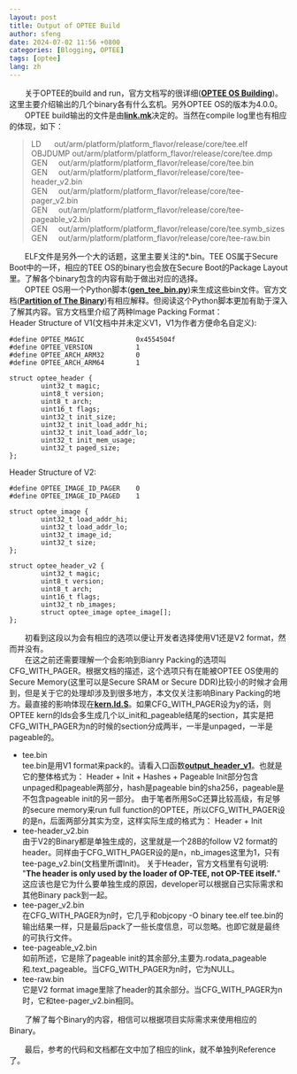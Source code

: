 ```yaml
---
layout: post
title: Output of OPTEE Build
author: sfeng
date: 2024-07-02 11:56 +0800
categories: [Blogging, OPTEE]
tags: [optee]
lang: zh
---
```


&emsp;&emsp;关于OPTEE的build and run，官方文档写的很详细([**OPTEE OS Building**](https://optee.readthedocs.io/en/latest/building/gits/optee_os.html))。这里主要介绍输出的几个binary各有什么玄机。另外OPTEE OS的版本为4.0.0。  
&emsp;&emsp;OPTEE build输出的文件是由[**link.mk**](https://github.com/OP-TEE/optee_os/blob/4.0.0/core/arch/arm/kernel/link.mk#L185)决定的。当然在compile log里也有相应的体现，如下：  

> LD&nbsp;&nbsp;&nbsp;&nbsp;&nbsp;&nbsp;out/arm/platform/platform_flavor/release/core/tee.elf  
> OBJDUMP&nbsp;out/arm/platform/platform_flavor/release/core/tee.dmp  
> GEN&nbsp;&nbsp;&nbsp;&nbsp;&nbsp;out/arm/platform/platform_flavor/release/core/tee.bin  
> GEN&nbsp;&nbsp;&nbsp;&nbsp;&nbsp;out/arm/platform/platform_flavor/release/core/tee-header_v2.bin  
> GEN&nbsp;&nbsp;&nbsp;&nbsp;&nbsp;out/arm/platform/platform_flavor/release/core/tee-pager_v2.bin  
> GEN&nbsp;&nbsp;&nbsp;&nbsp;&nbsp;out/arm/platform/platform_flavor/release/core/tee-pageable_v2.bin  
> GEN&nbsp;&nbsp;&nbsp;&nbsp;&nbsp;out/arm/platform/platform_flavor/release/core/tee.symb_sizes  
> GEN&nbsp;&nbsp;&nbsp;&nbsp;&nbsp;out/arm/platform/platform_flavor/release/core/tee-raw.bin

&emsp;&emsp;ELF文件是另外一个大的话题，这里主要关注的*.bin。TEE OS属于Secure Boot中的一环，相应的TEE OS的binary也会放在Secure Boot的Package Layout里。了解各个binary包含的内容有助于做出对应的选择。  
&emsp;&emsp;OPTEE OS用一个Python脚本([**gen_tee_bin.py**](https://github.com/OP-TEE/optee_os/blob/4.0.0/scripts/gen_tee_bin.py#L383))来生成这些bin文件。官方文档([**Partition of The Binary**](https://optee.readthedocs.io/en/latest/architecture/core.html#partitioning-of-the-binary))有相应解释。但阅读这个Python脚本更加有助于深入了解其内容。官方文档里介绍了两种Image Packing Format：  
Header Structure of V1(文档中并未定义V1，V1为作者方便命名自定义):  
```
#define OPTEE_MAGIC             0x4554504f
#define OPTEE_VERSION           1
#define OPTEE_ARCH_ARM32        0
#define OPTEE_ARCH_ARM64        1

struct optee_header {
        uint32_t magic;
        uint8_t version;
        uint8_t arch;
        uint16_t flags;
        uint32_t init_size;
        uint32_t init_load_addr_hi;
        uint32_t init_load_addr_lo;
        uint32_t init_mem_usage;
        uint32_t paged_size;
};
```

Header Structure of V2:  
```
#define OPTEE_IMAGE_ID_PAGER    0
#define OPTEE_IMAGE_ID_PAGED    1

struct optee_image {
        uint32_t load_addr_hi;
        uint32_t load_addr_lo;
        uint32_t image_id;
        uint32_t size;
};

struct optee_header_v2 {
        uint32_t magic;
        uint8_t version;
        uint8_t arch;
        uint16_t flags;
        uint32_t nb_images;
        struct optee_image optee_image[];
};
```

&emsp;&emsp;初看到这段以为会有相应的选项以便让开发者选择使用V1还是V2 format，然而并没有。  
&emsp;&emsp;在这之前还需要理解一个会影响到Bianry Packing的选项叫CFG_WITH_PAGER。根据文档的描述，这个选项只有在能被OPTEE OS使用的Secure Memory(这里可以是Secure SRAM or Secure DDR)比较小的时候才会用到，但是关于它的处理却涉及到很多地方，本文仅关注影响Binary Packing的地方。最直接的影响体现在[**kern.ld.S**](https://github.com/OP-TEE/optee_os/blob/4.0.0/core/arch/arm/kernel/kern.ld.S#L283)。如果CFG_WITH_PAGER设为y的话，则OPTEE kern的lds会多生成几个以_init和_pageable结尾的section，其实是把CFG_WITH_PAGER为n的时候的section分成两半，一半是unpaged，一半是pageable的。  
- tee.bin  
  tee.bin是用V1 format来pack的。请看入口函数[**output_header_v1**](https://github.com/OP-TEE/optee_os/blob/4.0.0/scripts/gen_tee_bin.py#L392)。也就是它的整体格式为：
  Header + Init + Hashes + Pageable
  Init部分包含unpaged和pageable两部分，hash是pageable bin的sha256，pageable是不包含pageable init的另一部分。
  由于笔者所用SoC还算比较高级，有足够的secure memory来run full function的OPTEE，所以CFG_WITH_PAGER设的是n，后面两部分其实为空，这样实际生成的格式为：
  Header + Init
- tee-header_v2.bin  
  由于V2的Binary都是单独生成的，这里就是一个28B的follow V2 format的header。同样由于CFG_WITH_PAGER设的是n，nb_images这里为1，只有tee-page_v2.bin(文档里所谓Init)。
  关于Header，官方文档里有句说明:  "**The header is only used by the loader of OP-TEE, not OP-TEE itself.**" 这应该也是它为什么要单独生成的原因，developer可以根据自己实际需求和其他Binary pack到一起。
- tee-pager_v2.bin  
  在CFG_WITH_PAGER为n时，它几乎和objcopy -O binary tee.elf tee.bin的输出结果一样，只是最后pack了一些长度信息，可以忽略。也即它就是最终的可执行文件。
- tee-pageable_v2.bin  
  如前所述，它是除了pageable init的其余部分,主要为.rodata_pageable和.text_pageable。当CFG_WITH_PAGER为n时，它为NULL。
- tee-raw.bin  
  它是V2 format image里除了header的其余部分。当CFG_WITH_PAGER为n时，它和tee-pager_v2.bin相同。

&emsp;&emsp;了解了每个Binary的内容，相信可以根据项目实际需求来使用相应的Binary。  

&emsp;&emsp;最后，参考的代码和文档都在文中加了相应的link，就不单独列Reference了。